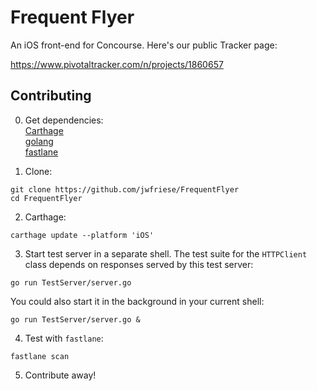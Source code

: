 # Frequent Flyer
An iOS front-end for Concourse. Here's our public Tracker page:

https://www.pivotaltracker.com/n/projects/1860657

## Contributing

0) Get dependencies:<br />
[Carthage](https://github.com/Carthage/Carthage#installing-carthage)<br />
[golang](https://golang.org/doc/install)<br />
[fastlane](https://github.com/fastlane/fastlane#installation)

1) Clone:
```
git clone https://github.com/jwfriese/FrequentFlyer
cd FrequentFlyer
```

2) Carthage:
```
carthage update --platform 'iOS'
```

3) Start test server in a separate shell. The test suite for the `HTTPClient` class depends on responses served by this test server:
```
go run TestServer/server.go
```

You could also start it in the background in your current shell:
```
go run TestServer/server.go &
```

4) Test with `fastlane`:
```
fastlane scan
```

5) Contribute away!
